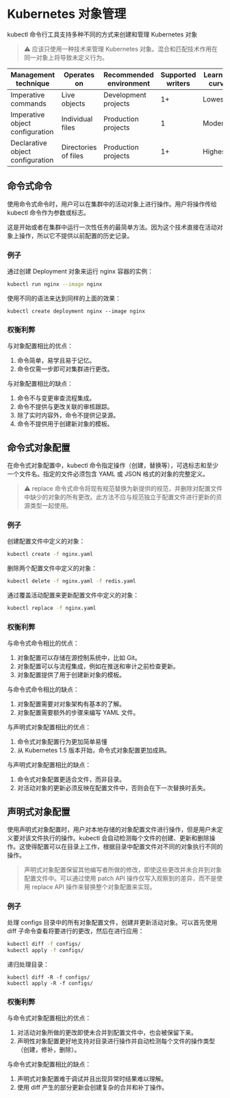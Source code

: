 # Kubernetes 对象管理

kubectl 命令行工具支持多种不同的方式来创建和管理 Kubernetes 对象

> :warning: 应该只使用一种技术来管理 Kubernetes 对象。混合和匹配技术作用在同一对象上将导致未定义行为。

| Management technique             | Operates on          | Recommended environment | Supported writers | Learning curve |
| ---                              | ---                  | --                      | --                | --             |
| Imperative commands              | Live objects         | Development projects    | 1+                | Lowest         |
| Imperative object configuration  | Individual files     | Production projects     | 1                 | Moderate       |
| Declarative object configuration | Directories of files | Production projects     | 1+                | Highest        |

## 命令式命令
使用命令式命令时，用户可以在集群中的活动对象上进行操作。用户将操作传给 kubectl 命令作为参数或标志。

这是开始或者在集群中运行一次性任务的最简单方法。因为这个技术直接在活动对象上操作，所以它不提供以前配置的历史记录。

### 例子

通过创建 Deployment 对象来运行 nginx 容器的实例：

```bash
kubectl run nginx --image nginx
```

使用不同的语法来达到同样的上面的效果：

```
kubectl create deployment nginx --image nginx
```

### 权衡利弊

与对象配置相比的优点：

1. 命令简单，易学且易于记忆。
2. 命令仅需一步即可对集群进行更改。

与对象配置相比的缺点：

1. 命令不与变更审查流程集成。
2. 命令不提供与更改关联的审核跟踪。
3. 除了实时内容外，命令不提供记录源。
4. 命令不提供用于创建新对象的模板。

## 命令式对象配置

在命令式对象配置中，kubectl 命令指定操作（创建，替换等），可选标志和至少一个文件名。指定的文件必须包含 YAML 或 JSON 格式的对象的完整定义。

> :warning: replace 命令式命令将现有规范替换为新提供的规范，并删除对配置文件中缺少的对象的所有更改。此方法不应与规范独立于配置文件进行更新的资源类型一起使用。

### 例子

创建配置文件中定义的对象：

```bash
kubectl create -f nginx.yaml
```

删除两个配置文件中定义的对象：

```bash
kubectl delete -f nginx.yaml -f redis.yaml
```

通过覆盖活动配置来更新配置文件中定义的对象：

```bash
kubectl replace -f nginx.yaml
```

### 权衡利弊

与命令式命令相比的优点：

1. 对象配置可以存储在源控制系统中，比如 Git。
2. 对象配置可以与流程集成，例如在推送和审计之前检查更新。
3. 对象配置提供了用于创建新对象的模板。

与命令式命令相比的缺点：

1. 对象配置需要对对象架构有基本的了解。
2. 对象配置需要额外的步骤来编写 YAML 文件。

与声明式对象配置相比的优点：

1. 命令式对象配置行为更加简单易懂
2. 从 Kubernetes 1.5 版本开始，命令式对象配置更加成熟。

与声明式对象配置相比的缺点：

1. 命令式对象配置更适合文件，而非目录。
2. 对活动对象的更新必须反映在配置文件中，否则会在下一次替换时丢失。

## 声明式对象配置

使用声明式对象配置时，用户对本地存储的对象配置文件进行操作，但是用户未定义要对该文件执行的操作。kubectl 会自动检测每个文件的创建、更新和删除操作。这使得配置可以在目录上工作，根据目录中配置文件对不同的对象执行不同的操作。

> 声明式对象配置保留其他编写者所做的修改，即使这些更改并未合并到对象配置文件中。可以通过使用 patch API 操作仅写入观察到的差异，而不是使用 replace API 操作来替换整个对象配置来实现。

### 例子

处理 configs 目录中的所有对象配置文件，创建并更新活动对象。可以首先使用 diff 子命令查看将要进行的更改，然后在进行应用：

```bash
kubectl diff -f configs/
kubectl apply -f configs/
```

递归处理目录：

```
kubectl diff -R -f configs/
kubectl apply -R -f configs/
```

### 权衡利弊

与命令式对象配置相比的优点：

1. 对活动对象所做的更改即使未合并到配置文件中，也会被保留下来。
2. 声明性对象配置更好地支持对目录进行操作并自动检测每个文件的操作类型（创建，修补，删除）。

与命令式对象配置相比的缺点：

1. 声明式对象配置难于调试并且出现异常时结果难以理解。
2. 使用 diff 产生的部分更新会创建复杂的合并和补丁操作。
